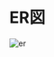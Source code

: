 # ER図
![er](https://github.com/takeshi456/laravel-ddd/assets/39722885/88e21647-da97-4f6f-843f-f2d8249a030e)
